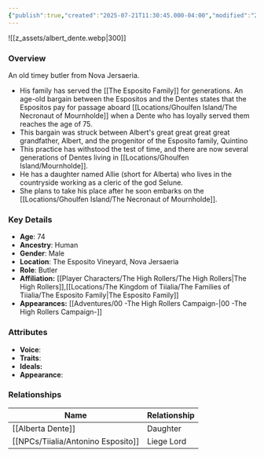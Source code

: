 ```yaml
---
{"publish":true,"created":"2025-07-21T11:30:45.000-04:00","modified":"2025-08-14T15:47:21.609-04:00","published":"2025-08-14T15:47:21.609-04:00","cssclasses":"","Age":"74","Ancestry":"Human","Gender":"Male","Location":["The Esposito Vineyard, Nova Jersaeria"],"Role":["Butler"],"Affiliation":["[[The High Rollers]]","[[Locations/The Kingdom of Tiialia/The Families of Tiialia/The Esposito Family]]"],"Appearances":["[[00 -The High Rollers Campaign-]]"]}
---
```



![[z_assets/albert_dente.webp|300]]

### Overview
An old timey butler from Nova Jersaeria.

- His family has served the [[The Esposito Family]] for generations. An age-old bargain between the Espositos and the Dentes states that the Espositos pay for passage aboard [[Locations/Ghoulfen Island/The Necronaut of Mournholde]] when a Dente who has loyally served them reaches the age of 75.
- This bargain was struck between Albert's great great great great grandfather, Albert, and the progenitor of the Esposito family, Quintino
- This practice has withstood the test of time, and there are now several generations of Dentes living in [[Locations/Ghoulfen Island/Mournholde]].
- He has a daughter named Allie (short for Alberta) who lives in the countryside working as a cleric of the god Selune.
- She plans to take his place after he soon embarks on the [[Locations/Ghoulfen Island/The Necronaut of Mournholde]].

### Key Details
- **Age**: 74
- **Ancestry**: Human
- **Gender**: Male
- **Location**: The Esposito Vineyard, Nova Jersaeria
- **Role**: Butler
- **Affiliation:** [[Player Characters/The High Rollers/The High Rollers\|The High Rollers]],[[Locations/The Kingdom of Tiialia/The Families of Tiialia/The Esposito Family\|The Esposito Family]]
- **Appearances:** [[Adventures/00 -The High Rollers Campaign-\|00 -The High Rollers Campaign-]]

### Attributes
- **Voice**: 
- **Traits**: 
- **Ideals:** 
- **Appearance**:

### Relationships

| Name                  | Relationship |
| --------------------- | ------------ |
| [[Alberta Dente]]     | Daughter     |
| [[NPCs/Tiialia/Antonino Esposito]] | Liege Lord   |

